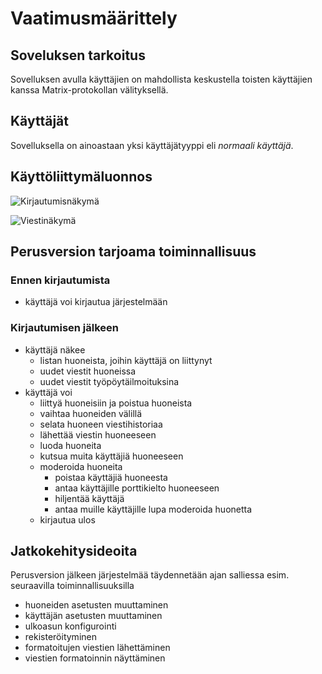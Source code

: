 # Vaatimusmäärittely

## Soveluksen tarkoitus
Sovelluksen avulla käyttäjien on mahdollista keskustella toisten käyttäjien kanssa Matrix-protokollan välityksellä.

## Käyttäjät
Sovelluksella on ainoastaan yksi käyttäjätyyppi eli _normaali käyttäjä_.

## Käyttöliittymäluonnos
![Kirjautumisnäkymä](https://img.mau.lu/HIzm2.png)

![Viestinäkymä](https://img.mau.lu/hhj4M.png)

## Perusversion tarjoama toiminnallisuus

### Ennen kirjautumista
* käyttäjä voi kirjautua järjestelmään

### Kirjautumisen jälkeen
* käyttäjä näkee
  * listan huoneista, joihin käyttäjä on liittynyt
  * uudet viestit huoneissa
  * uudet viestit työpöytäilmoituksina
* käyttäjä voi
  * liittyä huoneisiin ja poistua huoneista
  * vaihtaa huoneiden välillä
  * selata huoneen viestihistoriaa
  * lähettää viestin huoneeseen
  * luoda huoneita
  * kutsua muita käyttäjiä huoneeseen
  * moderoida huoneita
    * poistaa käyttäjiä huoneesta
    * antaa käyttäjille porttikielto huoneeseen
    * hiljentää käyttäjä
    * antaa muille käyttäjille lupa moderoida huonetta
  * kirjautua ulos

## Jatkokehitysideoita
Perusversion jälkeen järjestelmää täydennetään ajan salliessa esim. seuraavilla toiminnallisuuksilla

* huoneiden asetusten muuttaminen
* käyttäjän asetusten muuttaminen
* ulkoasun konfigurointi
* rekisteröityminen
* formatoitujen viestien lähettäminen
* viestien formatoinnin näyttäminen

